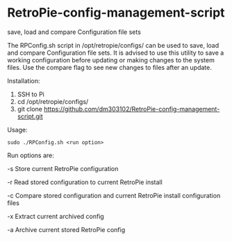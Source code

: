 # RetroPie-config-management-script
save, load and compare Configuration file sets


The RPConfig.sh script in /opt/retropie/configs/ can be used to save, load and compare Configuration file sets. It is advised to use this utility to save a working configuration before updating or making changes to the system files. Use the compare flag to see new changes to files after an update.

Installation:
1. SSH to Pi
2. cd /opt/retropie/configs/
2. git clone https://github.com/dm303102/RetroPie-config-management-script.git

Usage:

    sudo ./RPConfig.sh <run option>

Run options are:

-s Store current RetroPie configuration

-r Read stored configuration to current RetroPie install

-c Compare stored configuration and current RetroPie install configuration files

-x Extract current archived config

-a Archive current stored RetroPie config
